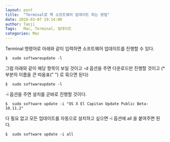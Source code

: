 ```yaml
---
layout: post
title:  "Terminal로 맥 소프트웨어 업데이트 하는 방법"
date: 2018-03-07 19:14:00
author: Tanji
Tags:   Mac, Terminal, 업데이트
categories: Mac
---
```


Terminal 명령어로 아래와 같이 입력하면 소프트웨어 업데이트를 진행할 수 있다.

	$  sudo softwareupdate -l

그럼 아래와 같이 해당 항목이 보일 것이고 -d 옵션을 주면 다운로드만 진행할 것이고 (* 부분의 이름을 큰 따옴표(" ") 로 묶으면 된다)

	$  sudo softwareupdate -l

-i 옵션을 주면 설치를 곧바로 진행할 것이다.

    $  sudo software update -i "OS X El Capitan Update Public Beta-10.11.2"

다 필요 없고 모든 업데이트를 자동으로 설치하고 싶으면 -i 옵션에 all 을 붙여주면 된다.

    $  sudo software update -i all
